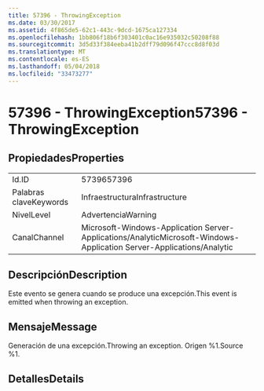 ```yaml
---
title: 57396 - ThrowingException
ms.date: 03/30/2017
ms.assetid: 4f865de5-62c1-443c-9dcd-1675ca127334
ms.openlocfilehash: 1bb806f18b6f303401c0ac16e935032c50208f88
ms.sourcegitcommit: 3d5d33f384eeba41b2dff79d096f47ccc8d8f03d
ms.translationtype: MT
ms.contentlocale: es-ES
ms.lasthandoff: 05/04/2018
ms.locfileid: "33473277"
---
```

# <a name="57396---throwingexception"></a><span data-ttu-id="dc95e-102">57396 - ThrowingException</span><span class="sxs-lookup"><span data-stu-id="dc95e-102">57396 - ThrowingException</span></span>
## <a name="properties"></a><span data-ttu-id="dc95e-103">Propiedades</span><span class="sxs-lookup"><span data-stu-id="dc95e-103">Properties</span></span>  
  
|||  
|-|-|  
|<span data-ttu-id="dc95e-104">Id.</span><span class="sxs-lookup"><span data-stu-id="dc95e-104">ID</span></span>|<span data-ttu-id="dc95e-105">57396</span><span class="sxs-lookup"><span data-stu-id="dc95e-105">57396</span></span>|  
|<span data-ttu-id="dc95e-106">Palabras clave</span><span class="sxs-lookup"><span data-stu-id="dc95e-106">Keywords</span></span>|<span data-ttu-id="dc95e-107">Infraestructura</span><span class="sxs-lookup"><span data-stu-id="dc95e-107">Infrastructure</span></span>|  
|<span data-ttu-id="dc95e-108">Nivel</span><span class="sxs-lookup"><span data-stu-id="dc95e-108">Level</span></span>|<span data-ttu-id="dc95e-109">Advertencia</span><span class="sxs-lookup"><span data-stu-id="dc95e-109">Warning</span></span>|  
|<span data-ttu-id="dc95e-110">Canal</span><span class="sxs-lookup"><span data-stu-id="dc95e-110">Channel</span></span>|<span data-ttu-id="dc95e-111">Microsoft-Windows-Application Server-Applications/Analytic</span><span class="sxs-lookup"><span data-stu-id="dc95e-111">Microsoft-Windows-Application Server-Applications/Analytic</span></span>|  
  
## <a name="description"></a><span data-ttu-id="dc95e-112">Descripción</span><span class="sxs-lookup"><span data-stu-id="dc95e-112">Description</span></span>  
 <span data-ttu-id="dc95e-113">Este evento se genera cuando se produce una excepción.</span><span class="sxs-lookup"><span data-stu-id="dc95e-113">This event is emitted when throwing an exception.</span></span>  
  
## <a name="message"></a><span data-ttu-id="dc95e-114">Mensaje</span><span class="sxs-lookup"><span data-stu-id="dc95e-114">Message</span></span>  
 <span data-ttu-id="dc95e-115">Generación de una excepción.</span><span class="sxs-lookup"><span data-stu-id="dc95e-115">Throwing an exception.</span></span> <span data-ttu-id="dc95e-116">Origen %1.</span><span class="sxs-lookup"><span data-stu-id="dc95e-116">Source %1.</span></span>  
  
## <a name="details"></a><span data-ttu-id="dc95e-117">Detalles</span><span class="sxs-lookup"><span data-stu-id="dc95e-117">Details</span></span>
